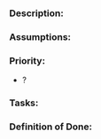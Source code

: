 <!-- ### == <h3>, * == <ul> ,  1. == <ol> -->
### Description:

### Assumptions:
        
### Priority:  

* ?

### Tasks:

### Definition of Done:
